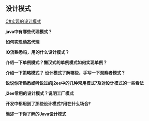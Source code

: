 
## 设计模式

[C#实现的设计模式](https://peefy.github.io/blog/2018/04/13/CSharp-DesignPatterns/)

**java中有哪些代理模式？**

**如何实现动态代理**

**IO流熟悉吗，用的什么设计模式？**

**介绍一下单例模式？懒汉式的单例模式如何实现单例？**

**介绍一下策略模式？**
**设计模式了解哪些，手写一下观察者模式？**

**说说你所熟悉或听说过的j2ee中的几种常用模式?及对设计模式的一些看法**

**j2ee常用的设计模式？说明工厂模式**

**开发中都用到了那些设计模式?用在什么场合?**

**简述一下你了解的Java设计模式**
